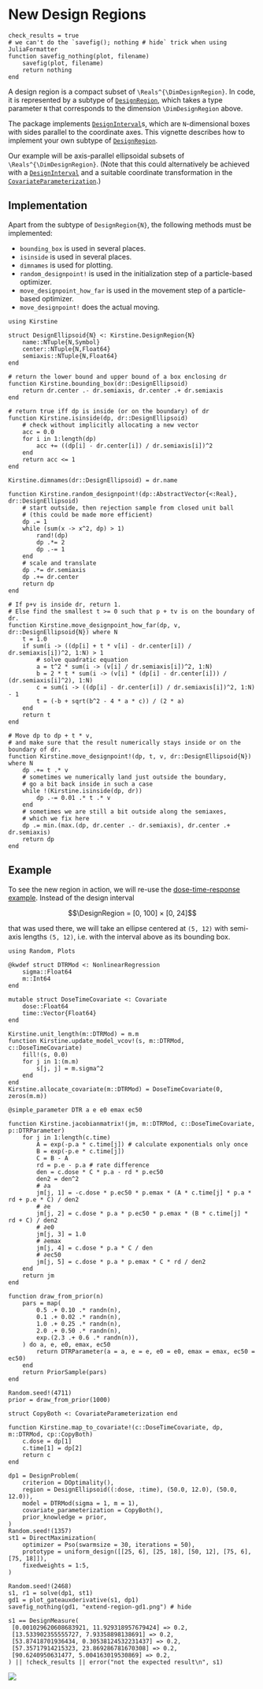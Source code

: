 # New Design Regions

```@setup main
check_results = true
# we can't do the `savefig(); nothing # hide` trick when using JuliaFormatter
function savefig_nothing(plot, filename)
	savefig(plot, filename)
	return nothing
end
```

A design region is a compact subset of ``\Reals^{\DimDesignRegion}``.
In code, it is represented by a subtype of [`DesignRegion`](@ref),
which takes a type parameter `N`
that corresponds to the dimension ``\DimDesignRegion`` above.

The package implements [`DesignInterval`](@ref)s,
which are `N`-dimensional boxes with sides parallel to the coordinate axes.
This vignette describes how to implement your own subtype of [`DesignRegion`](@ref).

Our example will be axis-parallel ellipsoidal subsets of ``\Reals^{\DimDesignRegion}``.
(Note that this could alternatively be achieved with a [`DesignInterval`](@ref)
and a suitable coordinate transformation in the [`CovariateParameterization`](@ref).)

## Implementation

Apart from the subtype of `DesignRegion{N}`, the following methods must be implemented:

  - `bounding_box` is used in several places.
  - `isinside` is used in several places.
  - `dimnames` is used for plotting.
  - `random_designpoint!` is used in the initialization step of a particle-based optimizer.
  - `move_designpoint_how_far` is used in the movement step of a particle-based optimizer.
  - `move_designpoint!` does the actual moving.

```@example main
using Kirstine

struct DesignEllipsoid{N} <: Kirstine.DesignRegion{N}
    name::NTuple{N,Symbol}
    center::NTuple{N,Float64}
    semiaxis::NTuple{N,Float64}
end

# return the lower bound and upper bound of a box enclosing dr
function Kirstine.bounding_box(dr::DesignEllipsoid)
    return dr.center .- dr.semiaxis, dr.center .+ dr.semiaxis
end

# return true iff dp is inside (or on the boundary) of dr
function Kirstine.isinside(dp, dr::DesignEllipsoid)
    # check without implicitly allocating a new vector
    acc = 0.0
    for i in 1:length(dp)
        acc += ((dp[i] - dr.center[i]) / dr.semiaxis[i])^2
    end
    return acc <= 1
end

Kirstine.dimnames(dr::DesignEllipsoid) = dr.name

function Kirstine.random_designpoint!(dp::AbstractVector{<:Real}, dr::DesignEllipsoid)
    # start outside, then rejection sample from closed unit ball
    # (this could be made more efficient)
    dp .= 1
    while (sum(x -> x^2, dp) > 1)
        rand!(dp)
        dp .*= 2
        dp .-= 1
    end
    # scale and translate
    dp .*= dr.semiaxis
    dp .+= dr.center
    return dp
end

# If p+v is inside dr, return 1.
# Else find the smallest t >= 0 such that p + tv is on the boundary of dr.
function Kirstine.move_designpoint_how_far(dp, v, dr::DesignEllipsoid{N}) where N
    t = 1.0
    if sum(i -> ((dp[i] + t * v[i] - dr.center[i]) / dr.semiaxis[i])^2, 1:N) > 1
        # solve quadratic equation
        a = t^2 * sum(i -> (v[i] / dr.semiaxis[i])^2, 1:N)
        b = 2 * t * sum(i -> (v[i] * (dp[i] - dr.center[i])) / (dr.semiaxis[i]^2), 1:N)
        c = sum(i -> ((dp[i] - dr.center[i]) / dr.semiaxis[i])^2, 1:N) - 1
        t = (-b + sqrt(b^2 - 4 * a * c)) / (2 * a)
    end
    return t
end

# Move dp to dp + t * v,
# and make sure that the result numerically stays inside or on the boundary of dr.
function Kirstine.move_designpoint!(dp, t, v, dr::DesignEllipsoid{N}) where N
    dp .+= t .* v
    # sometimes we numerically land just outside the boundary,
    # go a bit back inside in such a case
    while !(Kirstine.isinside(dp, dr))
        dp .-= 0.01 .* t .* v
    end
    # sometimes we are still a bit outside along the semiaxes,
    # which we fix here
    dp .= min.(max.(dp, dr.center .- dr.semiaxis), dr.center .+ dr.semiaxis)
    return dp
end
```

## Example

To see the new region in action,
we will re-use the [dose-time-response example](dtr.md).
Instead of the design interval

```math
\DesignRegion = [0, 100] × [0, 24]
```

that was used there,
we will take an ellipse centered at ``(5, 12)`` with semi-axis lengths ``(5, 12)``,
i.e. with the interval above as its bounding box.

```@example main
using Random, Plots

@kwdef struct DTRMod <: NonlinearRegression
    sigma::Float64
    m::Int64
end

mutable struct DoseTimeCovariate <: Covariate
    dose::Float64
    time::Vector{Float64}
end

Kirstine.unit_length(m::DTRMod) = m.m
function Kirstine.update_model_vcov!(s, m::DTRMod, c::DoseTimeCovariate)
    fill!(s, 0.0)
    for j in 1:(m.m)
        s[j, j] = m.sigma^2
    end
end
Kirstine.allocate_covariate(m::DTRMod) = DoseTimeCovariate(0, zeros(m.m))

@simple_parameter DTR a e e0 emax ec50

function Kirstine.jacobianmatrix!(jm, m::DTRMod, c::DoseTimeCovariate, p::DTRParameter)
    for j in 1:length(c.time)
        A = exp(-p.a * c.time[j]) # calculate exponentials only once
        B = exp(-p.e * c.time[j])
        C = B - A
        rd = p.e - p.a # rate difference
        den = c.dose * C * p.a - rd * p.ec50
        den2 = den^2
        # ∂a
        jm[j, 1] = -c.dose * p.ec50 * p.emax * (A * c.time[j] * p.a * rd + p.e * C) / den2
        # ∂e
        jm[j, 2] = c.dose * p.a * p.ec50 * p.emax * (B * c.time[j] * rd + C) / den2
        # ∂e0
        jm[j, 3] = 1.0
        # ∂emax
        jm[j, 4] = c.dose * p.a * C / den
        # ∂ec50
        jm[j, 5] = c.dose * p.a * p.emax * C * rd / den2
    end
    return jm
end

function draw_from_prior(n)
    pars = map(
        0.5 .+ 0.10 .* randn(n),
        0.1 .+ 0.02 .* randn(n),
        1.0 .+ 0.25 .* randn(n),
        2.0 .+ 0.50 .* randn(n),
        exp.(2.3 .+ 0.6 .* randn(n)),
    ) do a, e, e0, emax, ec50
        return DTRParameter(a = a, e = e, e0 = e0, emax = emax, ec50 = ec50)
    end
    return PriorSample(pars)
end

Random.seed!(4711)
prior = draw_from_prior(1000)

struct CopyBoth <: CovariateParameterization end

function Kirstine.map_to_covariate!(c::DoseTimeCovariate, dp, m::DTRMod, cp::CopyBoth)
    c.dose = dp[1]
    c.time[1] = dp[2]
    return c
end

dp1 = DesignProblem(
    criterion = DOptimality(),
    region = DesignEllipsoid((:dose, :time), (50.0, 12.0), (50.0, 12.0)),
    model = DTRMod(sigma = 1, m = 1),
    covariate_parameterization = CopyBoth(),
    prior_knowledge = prior,
)
Random.seed!(1357)
st1 = DirectMaximization(
    optimizer = Pso(swarmsize = 30, iterations = 50),
    prototype = uniform_design([[25, 6], [25, 18], [50, 12], [75, 6], [75, 18]]),
    fixedweights = 1:5,
)

Random.seed!(2468)
s1, r1 = solve(dp1, st1)
gd1 = plot_gateauxderivative(s1, dp1)
savefig_nothing(gd1, "extend-region-gd1.png") # hide
```

```@setup main
s1 == DesignMeasure(
 [0.001029620608683921, 11.929318957679424] => 0.2,
 [13.533902355555727, 7.93358898138691] => 0.2,
 [53.87418701936434, 0.30538124532231437] => 0.2,
 [57.35717914215323, 23.869286781670308] => 0.2,
 [90.6240950631477, 5.004163019530869] => 0.2,
) || !check_results || error("not the expected result\n", s1)
```

![](extend-region-gd1.png)
